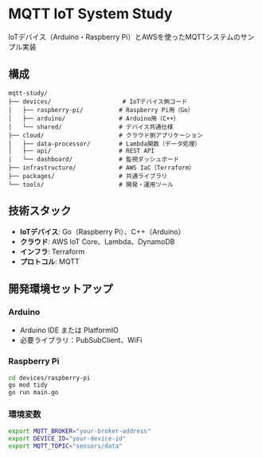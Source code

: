 # MQTT IoT System Study

IoTデバイス（Arduino・Raspberry Pi）とAWSを使ったMQTTシステムのサンプル実装

## 構成

```
mqtt-study/
├── devices/                    # IoTデバイス側コード
│   ├── raspberry-pi/          # Raspberry Pi用（Go）
│   ├── arduino/               # Arduino用（C++）
│   └── shared/                # デバイス共通仕様
├── cloud/                     # クラウド側アプリケーション
│   ├── data-processor/        # Lambda関数（データ処理）
│   ├── api/                   # REST API
│   └── dashboard/             # 監視ダッシュボード
├── infrastructure/            # AWS IaC（Terraform）
├── packages/                  # 共通ライブラリ
└── tools/                     # 開発・運用ツール
```

## 技術スタック

- **IoTデバイス**: Go（Raspberry Pi）、C++（Arduino）
- **クラウド**: AWS IoT Core、Lambda、DynamoDB
- **インフラ**: Terraform
- **プロトコル**: MQTT

## 開発環境セットアップ

### Arduino
- Arduino IDE または PlatformIO
- 必要ライブラリ：PubSubClient、WiFi

### Raspberry Pi
```bash
cd devices/raspberry-pi
go mod tidy
go run main.go
```

### 環境変数
```bash
export MQTT_BROKER="your-broker-address"
export DEVICE_ID="your-device-id"
export MQTT_TOPIC="sensors/data"
```